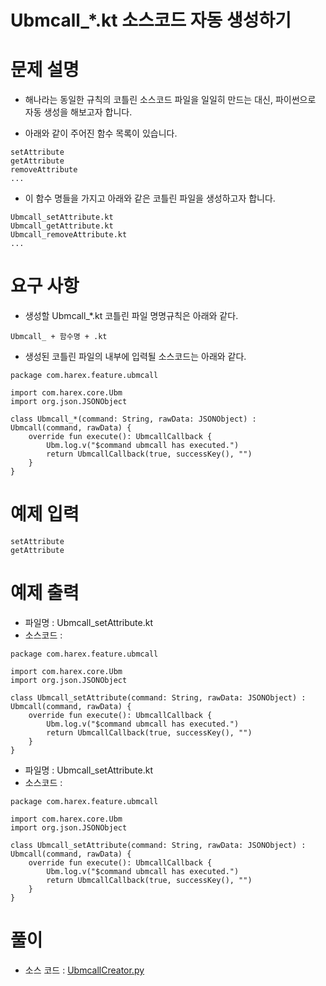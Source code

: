 Ubmcall_*.kt 소스코드 자동 생성하기
===================================

# 문제 설명

- 해나라는 동일한 규칙의 코틀린 소스코드 파일을 일일히 만드는 대신, 파이썬으로 자동 생성을 해보고자 합니다.

- 아래와 같이 주어진 함수 목록이 있습니다. 

```
setAttribute
getAttribute
removeAttribute
...
```

- 이 함수 명들을 가지고 아래와 같은 코틀린 파일을 생성하고자 합니다.

```
Ubmcall_setAttribute.kt
Ubmcall_getAttribute.kt
Ubmcall_removeAttribute.kt
...
```
 
# 요구 사항

- 생성할 Ubmcall_*.kt 코틀린 파일 명명규칙은 아래와 같다. 
```
Ubmcall_ + 함수명 + .kt
```

- 생성된 코틀린 파일의 내부에 입력될 소스코드는 아래와 같다.
```
package com.harex.feature.ubmcall

import com.harex.core.Ubm
import org.json.JSONObject

class Ubmcall_*(command: String, rawData: JSONObject) : Ubmcall(command, rawData) {
    override fun execute(): UbmcallCallback {
        Ubm.log.v("$command ubmcall has executed.")
        return UbmcallCallback(true, successKey(), "")
    }
}
```

# 예제 입력
```
setAttribute
getAttribute
```

# 예제 출력


- 파일명 :  Ubmcall_setAttribute.kt
- 소스코드 : 
```
package com.harex.feature.ubmcall

import com.harex.core.Ubm
import org.json.JSONObject

class Ubmcall_setAttribute(command: String, rawData: JSONObject) : Ubmcall(command, rawData) {
    override fun execute(): UbmcallCallback {
        Ubm.log.v("$command ubmcall has executed.")
        return UbmcallCallback(true, successKey(), "")
    }
}
```

- 파일명 :  Ubmcall_setAttribute.kt
- 소스코드 : 

```
package com.harex.feature.ubmcall

import com.harex.core.Ubm
import org.json.JSONObject

class Ubmcall_setAttribute(command: String, rawData: JSONObject) : Ubmcall(command, rawData) {
    override fun execute(): UbmcallCallback {
        Ubm.log.v("$command ubmcall has executed.")
        return UbmcallCallback(true, successKey(), "")
    }
}
```

# 풀이

- 소스 코드 : [UbmcallCreator.py](UbmcallCreator.py)


